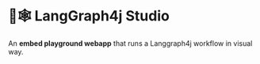 # 🦜🕸️ LangGraph4j Studio

An **embed playground webapp** that runs a Langgraph4j workflow in visual way.